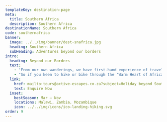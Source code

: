 ```yaml
---
templateKey: destination-page
meta:
  title: Southern Africa
  description: Southern Africa
destinationName: Southern Africa
code: southernafrica
banner:
  image: ../../img/banner/dest-snafrica.jpg
  heading: Southern Africa
  subHeading: Adventures beyond our borders
intro:
  heading: Beyond our Borders
  text:
    - 'From our own wanderings, we have first-hand experience of travelling beyond our borders, in particular: Mozambique, Zambia and Malawi; with some good connections for facilitating active holidays in these places.'
    - "So if you keen to hike or bike through the 'Warm Heart of Africa', or paddle the great Lake of Malawi, get in touch with us now."
  link:
    href: mailto:tours@active-escapes.co.za?subject=Holiday beyond South Africa
    text: Enquire Now
  inset:
    bestSeason: Mar – Nov
    locations: Malawi, Zambia, Mozambique
    icon: ../../img/icons/ico-landing-hiking.svg
order: 9
---
```

